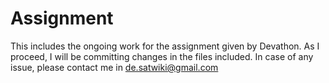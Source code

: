 # Assignment
This includes the ongoing work for the assignment given by Devathon. 
As I proceed, I will be committing changes in the files included. 
In case of any issue, please contact me in de.satwiki@gmail.com 
